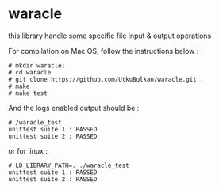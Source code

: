 # waracle
this library handle some specific file input &amp; output operations


For compilation on Mac OS, follow the instructions below :

```
# mkdir waracle;
# cd waracle
# git clone https://github.com/UtkuBulkan/waracle.git .
# make
# make test
```

And the logs enabled output should be :

```
#./waracle_test
unittest suite 1 : PASSED
unittest suite 2 : PASSED
```

or for linux :

```
# LD_LIBRARY_PATH=. ./waracle_test
unittest suite 1 : PASSED
unittest suite 2 : PASSED
```
